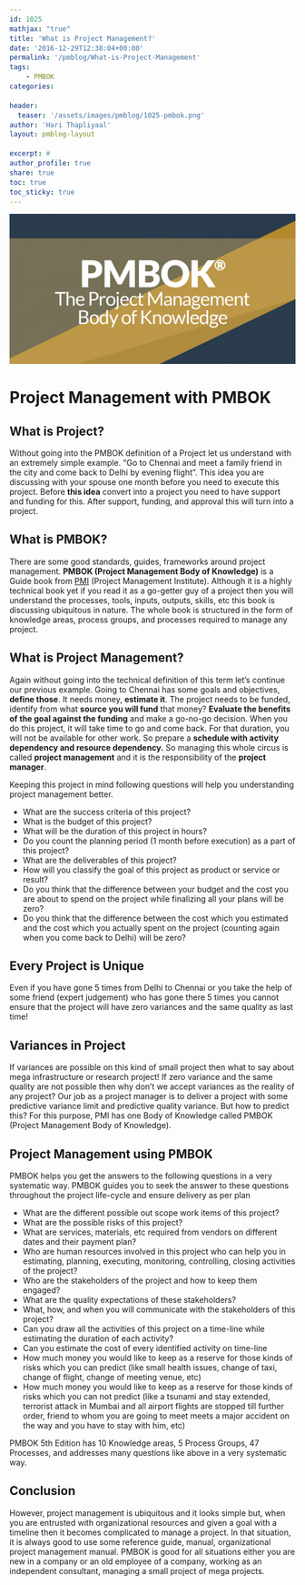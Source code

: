 ```yaml
---
id: 1025   
mathjax: "true"
title: 'What is Project Management?'
date: '2016-12-29T12:38:04+00:00'
permalink: '/pmblog/What-is-Project-Management'
tags: 
    - PMBOK
categories:

header:
  teaser: '/assets/images/pmblog/1025-pmbok.png'
author: 'Hari Thapliyaal'
layout: pmblog-layout 

excerpt: #
author_profile: true
share: true
toc: true   
toc_sticky: true
---
```

![](/assets/images/pmblog/1025-pmbok.png)   

# Project Management with PMBOK

## What is Project?

Without going into the PMBOK definition of a Project let us understand with an extremely simple example. “Go to Chennai and meet a family friend in the city and come back to Delhi by evening flight”. This idea you are discussing with your spouse one month before you need to execute this project. Before **this idea** convert into a project you need to have support and funding for this. After support, funding, and approval this will turn into a project.

## What is PMBOK?

There are some good standards, guides, frameworks around project management. **PMBOK (Project Management Body of Knowledge)** is a Guide book from [PMI](https://pmi.org) (Project Management Institute). Although it is a highly technical book yet if you read it as a go-getter guy of a project then you will understand the processes, tools, inputs, outputs, skills, etc this book is discussing ubiquitous in nature. The whole book is structured in the form of knowledge areas, process groups, and processes required to manage any project.

## What is Project Management?

Again without going into the technical definition of this term let’s continue our previous example. Going to Chennai has some goals and objectives, **define those**. It needs money, **estimate it**. The project needs to be funded, identify from what **source you will fund** that money? **Evaluate the benefits of the goal against the funding** and make a go-no-go decision. When you do this project, it will take time to go and come back. For that duration, you will not be available for other work. So prepare a **schedule with activity dependency and resource dependency.** So managing this whole circus is called **project management** and it is the responsibility of the **project manager**.

Keeping this project in mind following questions will help you understanding project management better.

- What are the success criteria of this project?
- What is the budget of this project?
- What will be the duration of this project in hours?
- Do you count the planning period (1 month before execution) as a part of this project?
- What are the deliverables of this project?
- How will you classify the goal of this project as product or service or result?
- Do you think that the difference between your budget and the cost you are about to spend on the project while finalizing all your plans will be zero?
- Do you think that the difference between the cost which you estimated and the cost which you actually spent on the project (counting again when you come back to Delhi) will be zero?

## Every Project is Unique

Even if you have gone 5 times from Delhi to Chennai or you take the help of some friend (expert judgement) who has gone there 5 times you cannot ensure that the project will have zero variances and the same quality as last time!

## Variances in Project

If variances are possible on this kind of small project then what to say about mega infrastructure or research project! If zero variance and the same quality are not possible then why don’t we accept variances as the reality of any project? Our job as a project manager is to deliver a project with some predictive variance limit and predictive quality variance. But how to predict this? For this purpose, PMI has one Body of Knowledge called PMBOK (Project Management Body of Knowledge).

## Project Management using PMBOK

PMBOK helps you get the answers to the following questions in a very systematic way. PMBOK guides you to seek the answer to these questions throughout the project life-cycle and ensure delivery as per plan

- What are the different possible out scope work items of this project?
- What are the possible risks of this project?
- What are services, materials, etc required from vendors on different dates and their payment plan?
- Who are human resources involved in this project who can help you in estimating, planning, executing, monitoring, controlling, closing activities of the project?
- Who are the stakeholders of the project and how to keep them engaged?
- What are the quality expectations of these stakeholders?
- What, how, and when you will communicate with the stakeholders of this project?
- Can you draw all the activities of this project on a time-line while estimating the duration of each activity?
- Can you estimate the cost of every identified activity on time-line
- How much money you would like to keep as a reserve for those kinds of risks which you can predict (like small health issues, change of taxi, change of flight, change of meeting venue, etc)
- How much money you would like to keep as a reserve for those kinds of risks which you can not predict (like a tsunami and stay extended, terrorist attack in Mumbai and all airport flights are stopped till further order, friend to whom you are going to meet meets a major accident on the way and you have to stay with him, etc)

PMBOK 5th Edition has 10 Knowledge areas, 5 Process Groups, 47 Processes, and addresses many questions like above in a very systematic way.

## Conclusion

However, project management is ubiquitous and it looks simple but, when you are entrusted with organizational resources and given a goal with a timeline then it becomes complicated to manage a project. In that situation, it is always good to use some reference guide, manual, organizational project management manual. PMBOK is good for all situations either you are new in a company or an old employee of a company, working as an independent consultant, managing a small project of mega projects.